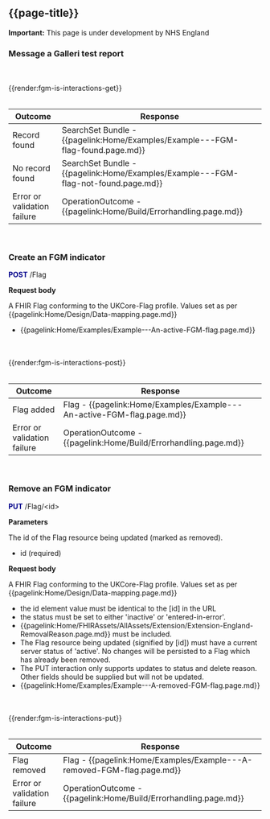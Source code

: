 ## {{page-title}}

  <div markdown="span" class="alert alert-warning" role="alert"><i class="fa fa-warning"></i><b> Important:</b> This page is under development by NHS England</div>


### Message a Galleri test report

<br>
<br>
{{render:fgm-is-interactions-get}}
<br>
<br>

| Outcome         | Response                       |
| ----------- | ------------------------  |
| Record found       | SearchSet Bundle - {{pagelink:Home/Examples/Example---FGM-flag-found.page.md}}|
| No record found       | SearchSet Bundle - {{pagelink:Home/Examples/Example---FGM-flag-not-found.page.md}}|
| Error or validation failure      | OperationOutcome - {{pagelink:Home/Build/Errorhandling.page.md}}|

<br>

### Create an FGM indicator

**<font color="#00008B">POST</font>** /Flag

**Request body**

A FHIR Flag conforming to the UKCore-Flag profile. Values set as per {{pagelink:Home/Design/Data-mapping.page.md}}
- {{pagelink:Home/Examples/Example---An-active-FGM-flag.page.md}} 

<br>
<br>
{{render:fgm-is-interactions-post}}
<br>
<br>

| Outcome         | Response                       |
| ----------- | ------------------------  |
| Flag added       | Flag - {{pagelink:Home/Examples/Example---An-active-FGM-flag.page.md}}|
| Error or validation failure      | OperationOutcome - {{pagelink:Home/Build/Errorhandling.page.md}}

<br>

### Remove an FGM indicator

**<font color="#00008B">PUT</font>** /Flag/&lt;id&gt;

**Parameters**

The id of the Flag resource being updated (marked as removed).
- id (required)

**Request body**

A FHIR Flag conforming to the UKCore-Flag profile. Values set as per {{pagelink:Home/Design/Data-mapping.page.md}}
- the id element value must be identical to the [id] in the URL
- the status must be set to either 'inactive' or 'entered-in-error'.
- {{pagelink:Home/FHIRAssets/AllAssets/Extension/Extension-England-RemovalReason.page.md}} must be included. 
-  The Flag resource being updated (signified by [id]) must have a current server status of 'active'. No changes will be persisted to a Flag which has already been removed.
- The PUT interaction only supports updates to status and delete reason. Other fields should be supplied but will not be updated.
- {{pagelink:Home/Examples/Example---A-removed-FGM-flag.page.md}}

<br>
<br>
{{render:fgm-is-interactions-put}}
<br>
<br>

| Outcome         | Response                       |
| ----------- | ------------------------  |
| Flag removed       | Flag - {{pagelink:Home/Examples/Example---A-removed-FGM-flag.page.md}}|
| Error or validation failure      | OperationOutcome - {{pagelink:Home/Build/Errorhandling.page.md}}|

